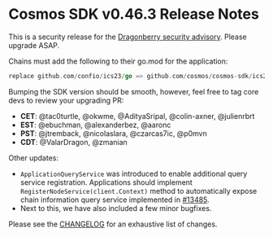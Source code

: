 # Cosmos SDK v0.46.3 Release Notes

This is a security release for the [Dragonberry security advisory](https://forum.cosmos.network/t/ibc-security-advisory-dragonberry/7702). 
Please upgrade ASAP.

Chains must add the following to their go.mod for the application:

```go
replace github.com/confio/ics23/go => github.com/cosmos/cosmos-sdk/ics23/go v0.8.0
```

Bumping the SDK version should be smooth, however, feel free to tag core devs to review your upgrading PR:

* **CET**: @tac0turtle, @okwme, @AdityaSripal, @colin-axner, @julienrbrt
* **EST**: @ebuchman, @alexanderbez, @aaronc
* **PST**: @jtremback, @nicolaslara, @czarcas7ic, @p0mvn
* **CDT**: @ValarDragon, @zmanian

Other updates:

* `ApplicationQueryService` was introduced to enable additional query service registration. Applications should implement `RegisterNodeService(client.Context)` method to automatically expose chain information query service implemented in [#13485](https://github.com/cosmos/cosmos-sdk/pull/13485). 
* Next to this, we have also included a few minor bugfixes.

Please see the [CHANGELOG](https://github.com/cosmos/cosmos-sdk/blob/release/v0.46.x/CHANGELOG.md) for an exhaustive list of changes.
